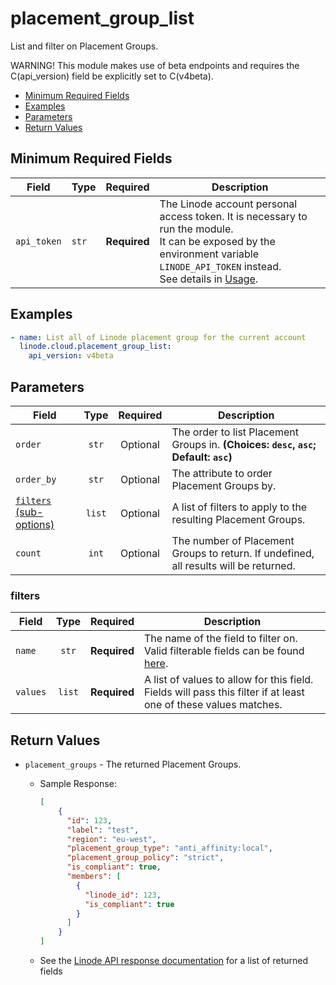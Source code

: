 # placement_group_list

List and filter on Placement Groups.

WARNING! This module makes use of beta endpoints and requires the C(api_version) field be explicitly set to C(v4beta).

- [Minimum Required Fields](#minimum-required-fields)
- [Examples](#examples)
- [Parameters](#parameters)
- [Return Values](#return-values)

## Minimum Required Fields
| Field       | Type  | Required     | Description                                                                                                                                                                                                              |
|-------------|-------|--------------|--------------------------------------------------------------------------------------------------------------------------------------------------------------------------------------------------------------------------|
| `api_token` | `str` | **Required** | The Linode account personal access token. It is necessary to run the module. <br/>It can be exposed by the environment variable `LINODE_API_TOKEN` instead. <br/>See details in [Usage](https://github.com/linode/ansible_linode?tab=readme-ov-file#usage). |

## Examples

```yaml
- name: List all of Linode placement group for the current account
  linode.cloud.placement_group_list:
    api_version: v4beta
```


## Parameters

| Field     | Type | Required | Description                                                                  |
|-----------|------|----------|------------------------------------------------------------------------------|
| `order` | <center>`str`</center> | <center>Optional</center> | The order to list Placement Groups in.  **(Choices: `desc`, `asc`; Default: `asc`)** |
| `order_by` | <center>`str`</center> | <center>Optional</center> | The attribute to order Placement Groups by.   |
| [`filters` (sub-options)](#filters) | <center>`list`</center> | <center>Optional</center> | A list of filters to apply to the resulting Placement Groups.   |
| `count` | <center>`int`</center> | <center>Optional</center> | The number of Placement Groups to return. If undefined, all results will be returned.   |

### filters

| Field     | Type | Required | Description                                                                  |
|-----------|------|----------|------------------------------------------------------------------------------|
| `name` | <center>`str`</center> | <center>**Required**</center> | The name of the field to filter on. Valid filterable fields can be found [here](https://techdocs.akamai.com/linode-api/reference/get-placement-groups).   |
| `values` | <center>`list`</center> | <center>**Required**</center> | A list of values to allow for this field. Fields will pass this filter if at least one of these values matches.   |

## Return Values

- `placement_groups` - The returned Placement Groups.

    - Sample Response:
        ```json
        [
            {
              "id": 123,
              "label": "test",
              "region": "eu-west",
              "placement_group_type": "anti_affinity:local",
              "placement_group_policy": "strict",
              "is_compliant": true,
              "members": [
                {
                  "linode_id": 123,
                  "is_compliant": true
                }
              ]
            }
        ]
        ```
    - See the [Linode API response documentation](https://techdocs.akamai.com/linode-api/reference/get-placement-groups) for a list of returned fields


